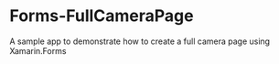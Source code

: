 # Forms-FullCameraPage
A sample app to demonstrate how to create a full camera page using Xamarin.Forms

